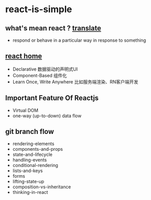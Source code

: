 # react-is-simple

## what's mean react ? [translate](https://translate.google.cn/#en/zh-CN/react)
  * respond or behave in a particular way in response to something

## [react home](https://facebook.github.io/react/)
  * Declarative 数据驱动的声明式UI
  * Component-Based 组件化
  * Learn Once, Write Anywhere 比如服务端渲染、RN客户端开发

## Important Feature Of Reactjs
  * Virtual DOM
  * one-way (up-to-down) data flow

## git branch flow
  * rendering-elements
  * components-and-props
  * state-and-lifecycle
  * handling-events
  * conditional-rendering
  * lists-and-keys
  * forms
  * lifting-state-up
  * composition-vs-inheritance
  * thinking-in-react